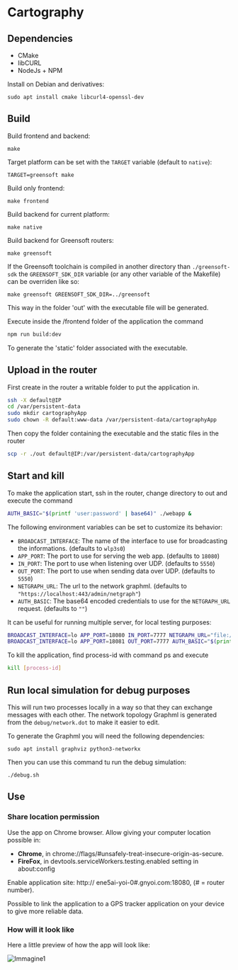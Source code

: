 # Cartography

## Dependencies

- CMake
- libCURL
- NodeJs + NPM

Install on Debian and derivatives:

    sudo apt install cmake libcurl4-openssl-dev

## Build

Build frontend and backend:

    make

Target platform can be set with the `TARGET` variable (default to `native`):

    TARGET=greensoft make

Build only frontend:

    make frontend

Build backend for current platform:

    make native

Build backend for Greensoft routers:

    make greensoft

If the Greensoft toolchain is compiled in another directory than `./greensoft-sdk` the `GREENSOFT_SDK_DIR` variable (or any other variable of the Makefile) can be overriden like so:

    make greensoft GREENSOFT_SDK_DIR=../greensoft

This way in the folder 'out' with the executable file will be generated.

Execute inside the /frontend folder of the application the command

```bash
npm run build:dev
```

To generate the 'static' folder associated with the executable.

## Upload in the router

First create in the router a writable folder to put the application in.

```bash
ssh -X default@IP
cd /var/persistent-data
sudo mkdir cartographyApp
sudo chown -R default:www-data /var/persistent-data/cartographyApp
```

Then copy the folder containing the executable and the static files in the router

```bash
scp -r ./out default@IP:/var/persistent-data/cartographyApp
```

## Start and kill
To make the application start, ssh in the router, change directory to out and execute the command
```bash
AUTH_BASIC="$(printf 'user:password' | base64)" ./webapp &
```

The following environment variables can be set to customize its behavior:

- `BROADCAST_INTERFACE`: The name of the interface to use for broadcasting the informations. (defaults to `wlp3s0`)
- `APP_PORT`: The port to use for serving the web app. (defaults to `18080`)
- `IN_PORT`: The port to use when listening over UDP. (defaults to `5550`)
- `OUT_PORT`: The port to use when sending data over UDP. (defaults to `5550`)
- `NETGRAPH_URL`: The url to the network graphml. (defaults to `"https://localhost:443/admin/netgraph"`)
- `AUTH_BASIC`: The base64 encoded credentials to use for the `NETGRAPH_URL` request. (defaults to `""`)

It can be useful for running multiple server, for local testing purposes:

```bash
BROADCAST_INTERFACE=lo APP_PORT=18080 IN_PORT=7777 NETGRAPH_URL="file://$(realpath ../network/netgraph.xml)" ./webapp &
BROADCAST_INTERFACE=lo APP_PORT=18081 OUT_PORT=7777 AUTH_BASIC="$(printf 'user:password' | base64)" ./webapp &
```

To kill the application, find process-id with command ps and execute
```bash
kill [process-id]
```

## Run local simulation for debug purposes

This will run two processes locally in a way so that they can exchange messages with each other.
The network topology Graphml is generated from the `debug/network.dot` to make it easier to edit.

To generate the Graphml you will need the following dependencies:

    sudo apt install graphviz python3-networkx

Then you can use this command tu run the debug simulation:

    ./debug.sh


## Use 
### Share location permission
Use the app on Chrome browser.
Allow giving your computer location possible in:
* **Chrome**, in chrome://flags/#unsafely-treat-insecure-origin-as-secure.
* **FireFox**, in devtools.serviceWorkers.testing.enabled setting in about:config

Enable application site: http:// ene5ai-yoi-0#.gnyoi.com:18080,
(# = router number).

Possible to link the application to a GPS tracker application on your device to give more reliable data.

### How will it look like

Here a little preview of how the app will look like:

![Immagine1](https://github.com/giuliaprosio/cartography-webapp/assets/82225149/88708d11-da5c-4b90-8f11-7e920dc61b53)


